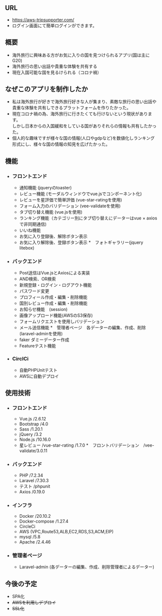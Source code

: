 ## URL

- https://aws-tripsupporter.com/
- ログイン画面にて簡単ログインができます。

## 概要

- 海外旅行に興味ある方がお気に入りの国を見つけられるアプリ(国は主にG20)
- 海外旅行の思い出話や貴重な体験を共有する
- 現在入国可能な国を見るけられる（コロナ禍）

## なぜこのアプリを制作したか

* 私は海外旅行が好きで海外旅行好きな人が集まり、素敵な旅行の思い出話や貴重な体験を共有しできるプラットフォームを作りたかった。
* 現在コロナ禍の為、海外旅行に行きたくても行けないという現状があります。  
しかし日本からの入国緩和をしている国がありそれらの情報も共有したかった。
*  個人的な趣味ですが様々な国の情報(人口やgdpなど)を数値化しランキング形式にし、様々な国の情報の知見を広げたかった。

## 機能

* ### フロントエンド
  * 通知機能 (jqueryのtoaster)
  * レビュー機能 (モーダルウィンドウでvue.jsでコンポーネント化)
  * レビューを星評価で簡単評価 (vue-star-ratingを使用)
  * フォーム入力のバリデーション (vee-validateを使用)
  * タブ切り替え機能 (vue.jsを使用)
  * ランキング機能（カテゴリー別にタブ切り替えにデーターはvue × axiosで非同期通信)
  * いいね機能
  * お気に入り登録後、解除ボタン表示
  * お気に入り解除後、登録ボタン表示
  *　フォトギャラリー(jquery litebox)

* ### バックエンド
  * Post送信はVue.jsとAxiosによる実装
  * AND検索、OR検索
  * 新規登録・ログイン・ログアウト機能
  * パスワード変更
  * プロフィール作成・編集・削除機能
  * 国別レビュー作成・編集・削除機能
  * お知らせ機能　(session)
  * 画像アップロード機能(AWSのS3保存)
  * フォームリクエストを使用しバリデーション
  * メール送信機能
  *　管理者ページ　各データーの編集、作成、削除(laravel-adminを使用)
  * faker ダミーデーター作成
  * Featureテスト機能

* ### CirclCi
  * 自動PHPUnitテスト
  * AWSに自動デプロイ

## 使用技術

* ### フロントエンド
  * Vue.js /2.6.12
  * Bootstrap /4.0
  * Sass /1.20.1
  * jQuery /3.2
  * Node.js /10.16.0
  * 星レビュー /vue-star-rating /1.7.0
  *　フロントバリデーション　/vee-validate/3.0.11

* ### バックエンド
  * PHP /7.2.34
  * Laravel /7.30.3
  * テスト /phpunit
  * Axios /0.19.0
  
* ### インフラ
  * Docker /20.10.2
  * Docker-compose /1.27.4
  * CircleCi
  * AWS (VPC,Route53,ALB,EC2,RDS,S3,ACM,EIP)
  * mysql /5.8
  * Apache /2.4.46

* ### 管理者ページ
  * Laravel-admin (各データーの編集、作成、削除管理者によるデーター)

## 今後の予定

* SPA化
* ~~AWSを利用しデプロイ~~
* ~~SSL化~~
